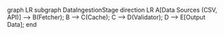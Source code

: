 graph LR
    subgraph DataIngestionStage
        direction LR
        A[Data Sources (CSV, API)] --> B(Fetcher);
        B --> C(Cache);
        C --> D(Validator);
        D --> E[Output Data];
    end